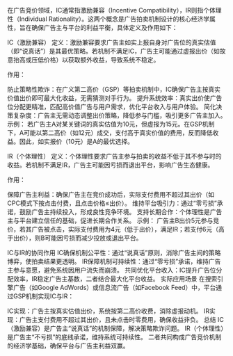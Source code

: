 在广告竞价领域，IC通常指激励兼容（Incentive Compatibility），IR则指个体理性（Individual Rationality）。这两个概念是广告拍卖机制设计的核心经济学属性，旨在确保广告主与平台的利益平衡，具体定义及作用如下：

IC（激励兼容）
定义：激励兼容要求广告主如实上报自身对广告位的真实估值（即“说真话”）是其最优策略。若机制不满足IC，广告主可能通过虚报出价（如故意抬高或压低价格）以获取额外收益，导致系统不稳定。

作用：

防止策略性欺诈：在广义第二高价（GSP）等拍卖机制中，IC确保广告主按真实价值出价即可最大化收益，无需猜测对手行为。
提升系统效率：真实出价使广告位分配更精准，匹配高价值广告与用户需求，优化平台收入与用户体验。
简化决策复杂度：广告主无需动态调整出价策略，降低参与门槛，吸引更多广告主加入。
示例：
若广告主A对某关键词的真实估值为10元，但虚报为15元。在GSP机制下，A可能以第二高价（如12元）成交，支付高于真实价值的费用，反而降低收益。因此，如实报价（10元）是A的最优选择。

IR（个体理性）
定义：个体理性要求广告主参与拍卖的收益不低于其不参与时的收益。若机制不满足IR，广告主可能因亏损而退出平台，影响广告生态健康。

作用：

保障广告主利益：确保广告主在竞价成功后，实际支付费用不超过其出价（如CPC模式下按点击付费，且点击价格≤出价）。
维持平台吸引力：通过“零亏损”承诺，鼓励广告主持续投入，形成良性竞争环境。
支持长期合作：个体理性是广告主与平台建立信任的基础，促进长期合作关系。
示例：
广告主B出价5元参与竞价，若其广告被点击，实际支付费用为4元（低于出价），满足IR；若支付6元（高于出价），则B可能因亏损而减少投放或退出平台。

IC与IR的协同作用
IC确保机制公平性：通过“说真话”原则，消除广告主间的策略博弈，使拍卖结果更透明。
IR保障机制可持续性：通过“零亏损”承诺，维持广告主参与意愿，避免系统因用户流失而崩溃。
共同优化平台收入：IC提升广告位分配效率，IR稳定广告主基数，二者结合最大化平台收益。
实际应用场景
在搜索引擎广告（如Google AdWords）或信息流广告（如Facebook Feed）中，平台通过GSP机制实现IC与IR：

IC实现：广告主按真实估值出价，系统按第二高价收费，消除虚报动机。
IR实现：广告主支付费用不超过其出价，且未点击时零费用，确保收益非负。
总结
IC（激励兼容）是广告主“说真话”的机制保障，解决策略欺诈问题。
IR（个体理性）是广告主“不亏损”的底线承诺，维持系统可持续性。
二者共同构成广告竞价机制的经济学基础，确保平台与广告主利益双赢。
